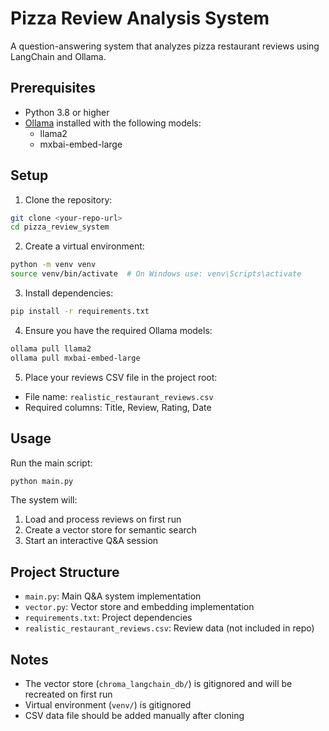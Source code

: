 # Pizza Review Analysis System

A question-answering system that analyzes pizza restaurant reviews using LangChain and Ollama.

## Prerequisites

- Python 3.8 or higher
- [Ollama](https://ollama.ai/) installed with the following models:
  - llama2
  - mxbai-embed-large

## Setup

1. Clone the repository:
```bash
git clone <your-repo-url>
cd pizza_review_system
```

2. Create a virtual environment:
```bash
python -m venv venv
source venv/bin/activate  # On Windows use: venv\Scripts\activate
```

3. Install dependencies:
```bash
pip install -r requirements.txt
```

4. Ensure you have the required Ollama models:
```bash
ollama pull llama2
ollama pull mxbai-embed-large
```

5. Place your reviews CSV file in the project root:
- File name: `realistic_restaurant_reviews.csv`
- Required columns: Title, Review, Rating, Date

## Usage

Run the main script:
```bash
python main.py
```

The system will:
1. Load and process reviews on first run
2. Create a vector store for semantic search
3. Start an interactive Q&A session

## Project Structure

- `main.py`: Main Q&A system implementation
- `vector.py`: Vector store and embedding implementation
- `requirements.txt`: Project dependencies
- `realistic_restaurant_reviews.csv`: Review data (not included in repo)

## Notes

- The vector store (`chroma_langchain_db/`) is gitignored and will be recreated on first run
- Virtual environment (`venv/`) is gitignored
- CSV data file should be added manually after cloning 